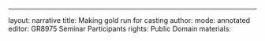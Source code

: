 ---
layout: narrative
title: Making gold run for casting
author:
mode: annotated
editor: GR8975 Seminar Participants
rights: Public Domain
materials: 